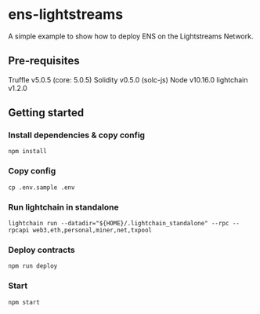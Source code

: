 # ens-lightstreams

A simple example to show how to deploy ENS on the Lightstreams Network.

## Pre-requisites

Truffle v5.0.5 (core: 5.0.5)
Solidity v0.5.0 (solc-js)
Node v10.16.0
lightchain v1.2.0

## Getting started

### Install dependencies & copy config

```
npm install
```

### Copy config

```
cp .env.sample .env
```

### Run lightchain in standalone

```
lightchain run --datadir="${HOME}/.lightchain_standalone" --rpc --rpcapi web3,eth,personal,miner,net,txpool
```

### Deploy contracts

```
npm run deploy
```

### Start

```
npm start
```